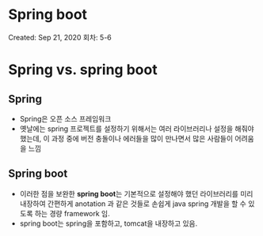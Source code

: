 # Spring boot

Created: Sep 21, 2020
회차: 5-6

# Spring vs. spring boot

## Spring

- Spring은 오픈 소스 프레임워크
- 옛날에는 spring 프로젝트를 설정하기 위해서는 여러 라이브러리나 설정을 해줘야 했는데, 이 과정 중에 버전 충돌이나 에러들을 많이 만나면서 많은 사람들이 어려움을 느낌

## Spring boot

- 이러한 점을 보완한 **spring boot**는 기본적으로 설정해야 했던 라이브러리를 미리 내장하여 간편하게 anotation 과 같은 것들로 손쉽게 java spring 개발을 할 수 있도록 하는 경량 framework 임.
- spring boot는 spring을 포함하고, tomcat을 내장하고 있음.